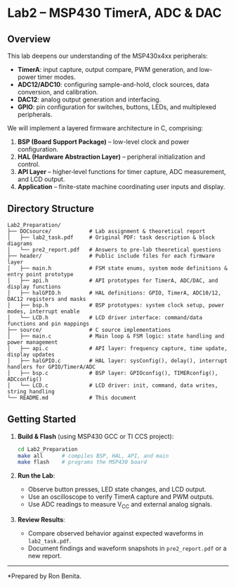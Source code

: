 # Lab2 – MSP430 TimerA, ADC & DAC

## Overview

This lab deepens our understanding of the MSP430x4xx peripherals:

* **TimerA**: input capture, output compare, PWM generation, and low-power timer modes.
* **ADC12/ADC10**: configuring sample-and-hold, clock sources, data conversion, and calibration.
* **DAC12**: analog output generation and interfacing.
* **GPIO**: pin configuration for switches, buttons, LEDs, and multiplexed peripherals.

We will implement a layered firmware architecture in C, comprising:

1. **BSP (Board Support Package)** – low-level clock and power configuration.
2. **HAL (Hardware Abstraction Layer)** – peripheral initialization and control.
3. **API Layer** – higher‑level functions for timer capture, ADC measurement, and LCD output.
4. **Application** – finite-state machine coordinating user inputs and display.

## Directory Structure

```text
Lab2_Preparation/
├── DOCsource/            # Lab assignment & theoretical report
│   ├── lab2_task.pdf     # Original PDF: task description & block diagrams
│   └── pre2_report.pdf   # Answers to pre-lab theoretical questions
├── header/               # Public include files for each firmware layer
│   ├── main.h            # FSM state enums, system mode definitions & entry point prototype
│   ├── api.h             # API prototypes for TimerA, ADC/DAC, and display functions
│   ├── halGPIO.h         # HAL definitions: GPIO, TimerA, ADC10/12, DAC12 registers and masks
│   ├── bsp.h             # BSP prototypes: system clock setup, power modes, interrupt enable
│   └── LCD.h             # LCD driver interface: command/data functions and pin mappings
├── source/               # C source implementations
│   ├── main.c            # Main loop & FSM logic: state handling and power management
│   ├── api.c             # API layer: frequency capture, time update, display updates
│   ├── halGPIO.c         # HAL layer: sysConfig(), delay(), interrupt handlers for GPIO/TimerA/ADC
│   ├── bsp.c             # BSP layer: GPIOconfig(), TIMERconfig(), ADCconfig()
│   └── LCD.c             # LCD driver: init, command, data writes, string handling
└── README.md             # This document
```

## Getting Started

1. **Build & Flash** (using MSP430 GCC or TI CCS project):

   ```bash
   cd Lab2_Preparation
   make all      # compiles BSP, HAL, API, and main
   make flash    # programs the MSP430 board
   ```
2. **Run the Lab**:

   * Observe button presses, LED state changes, and LCD output.
   * Use an oscilloscope to verify TimerA capture and PWM outputs.
   * Use ADC readings to measure V<sub>CC</sub> and external analog signals.
3. **Review Results**:

   * Compare observed behavior against expected waveforms in `lab2_task.pdf`.
   * Document findings and waveform snapshots in `pre2_report.pdf` or a new report.

---

*Prepared by Ron Benita.
